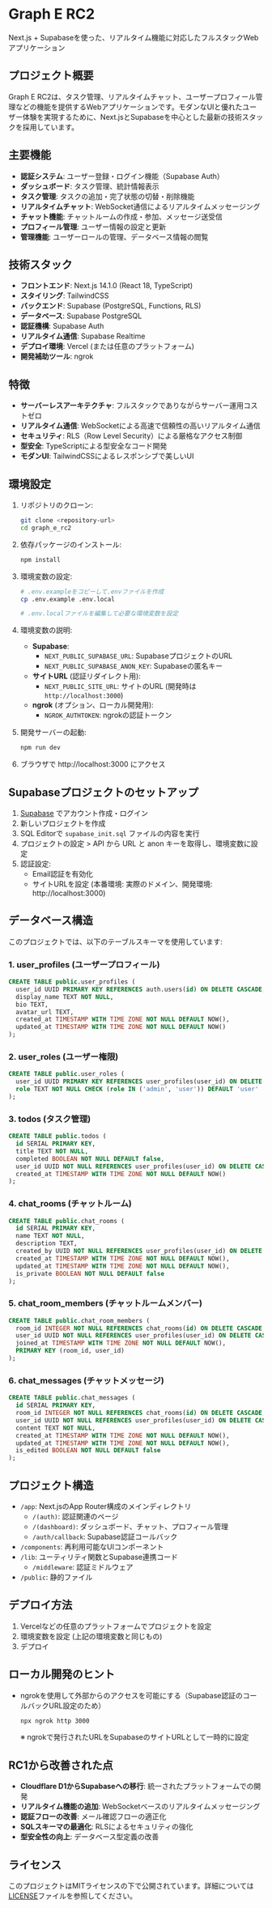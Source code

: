# Graph E RC2

Next.js + Supabaseを使った、リアルタイム機能に対応したフルスタックWebアプリケーション

## プロジェクト概要

Graph E RC2は、タスク管理、リアルタイムチャット、ユーザープロフィール管理などの機能を提供するWebアプリケーションです。モダンなUIと優れたユーザー体験を実現するために、Next.jsとSupabaseを中心とした最新の技術スタックを採用しています。

## 主要機能

- **認証システム**: ユーザー登録・ログイン機能（Supabase Auth）
- **ダッシュボード**: タスク管理、統計情報表示
- **タスク管理**: タスクの追加・完了状態の切替・削除機能
- **リアルタイムチャット**: WebSocket通信によるリアルタイムメッセージング
- **チャット機能**: チャットルームの作成・参加、メッセージ送受信
- **プロフィール管理**: ユーザー情報の設定と更新
- **管理機能**: ユーザーロールの管理、データベース情報の閲覧

## 技術スタック

- **フロントエンド**: Next.js 14.1.0 (React 18, TypeScript)
- **スタイリング**: TailwindCSS
- **バックエンド**: Supabase (PostgreSQL, Functions, RLS)
- **データベース**: Supabase PostgreSQL
- **認証機構**: Supabase Auth
- **リアルタイム通信**: Supabase Realtime
- **デプロイ環境**: Vercel (または任意のプラットフォーム)
- **開発補助ツール**: ngrok

## 特徴

- **サーバーレスアーキテクチャ**: フルスタックでありながらサーバー運用コストゼロ
- **リアルタイム通信**: WebSocketによる高速で信頼性の高いリアルタイム通信
- **セキュリティ**: RLS（Row Level Security）による厳格なアクセス制御
- **型安全**: TypeScriptによる型安全なコード開発
- **モダンUI**: TailwindCSSによるレスポンシブで美しいUI

## 環境設定

1. リポジトリのクローン:
   ```bash
   git clone <repository-url>
   cd graph_e_rc2
   ```

2. 依存パッケージのインストール:
   ```bash
   npm install
   ```

3. 環境変数の設定:
   ```bash
   # .env.exampleをコピーして.envファイルを作成
   cp .env.example .env.local
   
   # .env.localファイルを編集して必要な環境変数を設定
   ```

4. 環境変数の説明:
   - **Supabase**:
     - `NEXT_PUBLIC_SUPABASE_URL`: SupabaseプロジェクトのURL
     - `NEXT_PUBLIC_SUPABASE_ANON_KEY`: Supabaseの匿名キー
   - **サイトURL** (認証リダイレクト用):
     - `NEXT_PUBLIC_SITE_URL`: サイトのURL (開発時は `http://localhost:3000`)
   - **ngrok** (オプション、ローカル開発用):
     - `NGROK_AUTHTOKEN`: ngrokの認証トークン

5. 開発サーバーの起動:
   ```bash
   npm run dev
   ```

6. ブラウザで http://localhost:3000 にアクセス

## Supabaseプロジェクトのセットアップ

1. [Supabase](https://supabase.com/) でアカウント作成・ログイン
2. 新しいプロジェクトを作成
3. SQL Editorで `supabase_init.sql` ファイルの内容を実行
4. プロジェクトの設定 > API から URL と anon キーを取得し、環境変数に設定
5. 認証設定:
   - Email認証を有効化
   - サイトURLを設定 (本番環境: 実際のドメイン、開発環境: http://localhost:3000)

## データベース構造

このプロジェクトでは、以下のテーブルスキーマを使用しています:

### 1. user_profiles (ユーザープロフィール)
```sql
CREATE TABLE public.user_profiles (
  user_id UUID PRIMARY KEY REFERENCES auth.users(id) ON DELETE CASCADE,
  display_name TEXT NOT NULL,
  bio TEXT,
  avatar_url TEXT,
  created_at TIMESTAMP WITH TIME ZONE NOT NULL DEFAULT NOW(),
  updated_at TIMESTAMP WITH TIME ZONE NOT NULL DEFAULT NOW()
);
```

### 2. user_roles (ユーザー権限)
```sql
CREATE TABLE public.user_roles (
  user_id UUID PRIMARY KEY REFERENCES user_profiles(user_id) ON DELETE CASCADE,
  role TEXT NOT NULL CHECK (role IN ('admin', 'user')) DEFAULT 'user'
);
```

### 3. todos (タスク管理)
```sql
CREATE TABLE public.todos (
  id SERIAL PRIMARY KEY,
  title TEXT NOT NULL,
  completed BOOLEAN NOT NULL DEFAULT false,
  user_id UUID NOT NULL REFERENCES user_profiles(user_id) ON DELETE CASCADE,
  created_at TIMESTAMP WITH TIME ZONE NOT NULL DEFAULT NOW()
);
```

### 4. chat_rooms (チャットルーム)
```sql
CREATE TABLE public.chat_rooms (
  id SERIAL PRIMARY KEY,
  name TEXT NOT NULL,
  description TEXT,
  created_by UUID NOT NULL REFERENCES user_profiles(user_id) ON DELETE CASCADE,
  created_at TIMESTAMP WITH TIME ZONE NOT NULL DEFAULT NOW(),
  updated_at TIMESTAMP WITH TIME ZONE NOT NULL DEFAULT NOW(),
  is_private BOOLEAN NOT NULL DEFAULT false
);
```

### 5. chat_room_members (チャットルームメンバー)
```sql
CREATE TABLE public.chat_room_members (
  room_id INTEGER NOT NULL REFERENCES chat_rooms(id) ON DELETE CASCADE,
  user_id UUID NOT NULL REFERENCES user_profiles(user_id) ON DELETE CASCADE,
  joined_at TIMESTAMP WITH TIME ZONE NOT NULL DEFAULT NOW(),
  PRIMARY KEY (room_id, user_id)
);
```

### 6. chat_messages (チャットメッセージ)
```sql
CREATE TABLE public.chat_messages (
  id SERIAL PRIMARY KEY,
  room_id INTEGER NOT NULL REFERENCES chat_rooms(id) ON DELETE CASCADE,
  user_id UUID NOT NULL REFERENCES user_profiles(user_id) ON DELETE CASCADE,
  content TEXT NOT NULL,
  created_at TIMESTAMP WITH TIME ZONE NOT NULL DEFAULT NOW(),
  updated_at TIMESTAMP WITH TIME ZONE NOT NULL DEFAULT NOW(),
  is_edited BOOLEAN NOT NULL DEFAULT false
);
```

## プロジェクト構造

- `/app`: Next.jsのApp Router構成のメインディレクトリ
  - `/(auth)`: 認証関連のページ
  - `/(dashboard)`: ダッシュボード、チャット、プロフィール管理
  - `/auth/callback`: Supabase認証コールバック
- `/components`: 再利用可能なUIコンポーネント
- `/lib`: ユーティリティ関数とSupabase連携コード
  - `/middleware`: 認証ミドルウェア
- `/public`: 静的ファイル

## デプロイ方法

1. Vercelなどの任意のプラットフォームでプロジェクトを設定
2. 環境変数を設定 (上記の環境変数と同じもの)
3. デプロイ

## ローカル開発のヒント

- ngrokを使用して外部からのアクセスを可能にする（Supabase認証のコールバックURL設定のため）
  ```bash
  npx ngrok http 3000
  ```
  ※ ngrokで発行されたURLをSupabaseのサイトURLとして一時的に設定

## RC1から改善された点

- **Cloudflare D1からSupabaseへの移行**: 統一されたプラットフォームでの開発
- **リアルタイム機能の追加**: WebSocketベースのリアルタイムメッセージング
- **認証フローの改善**: メール確認フローの適正化
- **SQLスキーマの最適化**: RLSによるセキュリティの強化
- **型安全性の向上**: データベース型定義の改善

## ライセンス

このプロジェクトはMITライセンスの下で公開されています。詳細については[LICENSE](LICENSE)ファイルを参照してください。
